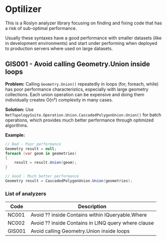 # Optilizer
This is a Roslyn analyzer library focusing on finding and fixing code that has a risk of sub-optimal performance.

Usually these syntaxes have a good performance with smaller datasets (like in development environments) and start under performing when deployed to production servers where used on large datasets.

## GIS001 - Avoid calling Geometry.Union inside loops

**Problem:** Calling `Geometry.Union()` repeatedly in loops (for, foreach, while) has poor performance characteristics, especially with large geometry collections. Each union operation can be expensive and doing them individually creates O(n²) complexity in many cases.

**Solution:** Use `NetTopologySuite.Operation.Union.CascadedPolygonUnion.Union()` for batch operations, which provides much better performance through optimized algorithms.

**Example:**
```csharp
// Bad - Poor performance
Geometry result = null;
foreach (var geom in geometries)
{
    result = result.Union(geom);
}

// Good - Much better performance  
Geometry result = CascadedPolygonUnion.Union(geometries);
```

### List of analyzers
| Code | Description |
| -------- | ------- |
| NC001 | Avoid ?? inside Contains within IQueryable.Where |
| NC002 | Avoid ?? inside Contains in LINQ query where clause |
| GIS001 | Avoid calling Geometry.Union inside loops |
